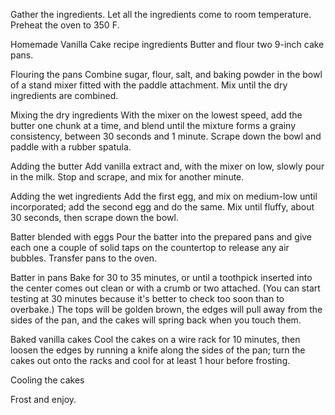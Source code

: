 Gather the ingredients. Let all the ingredients come to room temperature. Preheat the oven to 350 F.

Homemade Vanilla Cake recipe ingredients
Butter and flour two 9-inch cake pans.

Flouring the pans
Combine sugar, flour, salt, and baking powder in the bowl of a stand mixer fitted with the paddle attachment. Mix until the dry ingredients are combined.

Mixing the dry ingredients
With the mixer on the lowest speed, add the butter one chunk at a time, and blend until the mixture forms a grainy consistency, between 30 seconds and 1 minute. Scrape down the bowl and paddle with a rubber spatula.

Adding the butter
Add vanilla extract and, with the mixer on low, slowly pour in the milk. Stop and scrape, and mix for another minute.

Adding the wet ingredients
Add the first egg, and mix on medium-low until incorporated; add the second egg and do the same. Mix until fluffy, about 30 seconds, then scrape down the bowl.

Batter blended with eggs
Pour the batter into the prepared pans and give each one a couple of solid taps on the countertop to release any air bubbles. Transfer pans to the oven.

Batter in pans
Bake for 30 to 35 minutes, or until a toothpick inserted into the center comes out clean or with a crumb or two attached. (You can start testing at 30 minutes because it's better to check too soon than to overbake.) The tops will be golden brown, the edges will pull away from the sides of the pan, and the cakes will spring back when you touch them.

Baked vanilla cakes
Cool the cakes on a wire rack for 10 minutes, then loosen the edges by running a knife along the sides of the pan; turn the cakes out onto the racks and cool for at least 1 hour before frosting.​

Cooling the cakes

Frost and enjoy.